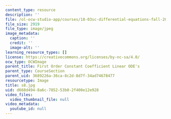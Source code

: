 ```yaml
---
content_type: resource
description: ''
file: /ol-ocw-studio-app/courses/18-03sc-differential-equations-fall-2011/d668d4948a6c785253b02f400e12e928_s8.jpg
file_size: 2919
file_type: image/jpeg
image_metadata:
  caption: ''
  credit: ''
  image-alt: ''
learning_resource_types: []
license: https://creativecommons.org/licenses/by-nc-sa/4.0/
ocw_type: OCWImage
parent_title: First Order Constant Coefficient Linear ODE's
parent_type: CourseSection
parent_uid: 3689226a-36ca-8c2d-8d7f-34ad74678477
resourcetype: Image
title: s8.jpg
uid: d668d494-8a6c-7852-53b0-2f400e12e928
video_files:
  video_thumbnail_file: null
video_metadata:
  youtube_id: null
---
```

